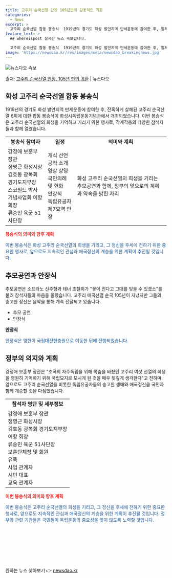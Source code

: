 ```yaml
---
title: 고주리 순국선열 안장 105년만의 감동적인 귀환
categories:
  - News
excerpt: >
  고주리 순국선열 합동 봉송식  1919년의 경기도 화성 발안지역 만세운동에 참여한 후, 일제에 의해 잔혹하게…
feature_text: >
  ## whereispost 실시간 뉴스 속보입니다.

  고주리 순국선열 합동 봉송식  1919년의 경기도 화성 발안지역 만세운동에 참여한 후, 일제에 의해 잔혹하게…
image: 'https://newsdao.kr/res/images/meta/newsdao_breakingnews.jpg'
---
```


![뉴스다오 속보](https://newsdao.kr/res/images/meta/newsdao_breakingnews.jpg)

<p>출처: <a href="https://newsdao.kr/4153" rel="dofollow">고주리 순국선열 안장, 105년 만의 귀환</a> | 뉴스다오</p>

<h2 data-ke-size="size26">화성 고주리 순국선열 합동 봉송식</h2>
<p data-ke-size="size16">1919년의 경기도 화성 발안지역 만세운동에 참여한 후, 잔혹하게 살해된 고주리 순국선열 6위에 대한 합동 봉송식이 화성시독립운동기념관에서 개최되었습니다. 이번 봉송식은 고주리 순국선열의 희생을 기억하고 기리기 위한 행사로, 각계각층의 다양한 참석자들과 함께 열렸습니다.</p>

<table>
  <tr>
    <td style="text-align: center; height: 17px;"><b>봉송식 참여자</b></td>
    <td style="text-align: center; height: 17px;"><b>일정</b></td>
    <td style="text-align: center; height: 17px;"><b>의미와 계획</b></td>
  </tr>
  <tr>
    <td>강정애 보훈부 장관<br>정명근 화성시장<br>김호동 광복회 경기도지부장<br>스코필드 박사 기념사업회 이항 회장<br>류승민 육군 51사단장</td>
    <td>개식 선언<br>공적 소개 영상 상영<br>국민의례 및 헌화<br>안장식<br>독립유공자 제7묘역 안장</td>
    <td>화성 고주리 순국선열의 희생을 기리는 추모공연과 함께, 정부의 앞으로의 계획과 약속을 밝힌 자리</td>
  </tr>
</table>

<b><span style="color: #ee2323;">봉송식의 의미와 향후 계획</span></b>
<p><span style="color: #1a5490;">이번 봉송식은 화성 고주리 순국선열의 희생을 기리고, 그 정신을 후세에 전하기 위한 중요한 행사로, 앞으로도 지속적인 관심과 애국정신의 계승을 위한 계획이 추진될 것입니다.</span></p>

<h2 data-ke-size="size26">추모공연과 안장식</h2>
<p data-ke-size="size16">추모공연은 소프라노 신주형과 테너 조철희가 "꽃이 진다고 그대를 잊을 수 있겠소"를 불러 참석자들의 마음을 울렸습니다. 고주리 애국선열 순국 105년이 지났지만 그들의 숭고한 정신은 음악을 통해 계속 전달되고 있습니다.</p>

<ul>
  <li>추모 공연</li>
  <li>안장식</li>
</ul>

<b><span style="background-color: #21538527;">안장식</span></b>
<p><span style="color: #1a5490;">안장식은 영현이 국립대전현충원으로 이동한 뒤에 진행되었습니다.</span></p>

<h2 data-ke-size="size26">정부의 의지와 계획</h2>
<p data-ke-size="size16">강정애 보훈부 장관은 "조국의 자주독립을 위해 목숨을 바쳤던 고주리 여섯 선열의 희생을 영원히 기억하기 위해 국립묘지로 모시게 된 것을 매우 뜻깊게 생각한다"고 전하며, 앞으로도 고주리 순국선열을 비롯한 독립유공자들의 숭고한 생애와 애국정신을 국민과 함께 계승할 것을 다짐했습니다.</p>

<table>
  <tr>
    <td style="text-align: center; height: 17px;"><b>참석자 명단 및 세부정보</b></td>
  </tr>
  <tr>
    <td>강정애 보훈부 장관<br>정명근 화성시장<br>김호동 광복회 경기도지부장<br>이항 회장<br>류승민 육군 51사단장<br>보훈단체장 및 회원<br>유족<br>사업 관계자<br>시민 대표<br>교육 관계자</td>
  </tr>
</table>

<b><span style="color: #ee2323;">이번 봉송식의 의미와 향후 계획</span></b>
<p><span style="color: #1a5490;">이번 봉송식은 고주리 순국선열의 희생을 기리고, 그 정신을 후세에 전하기 위한 중요한 행사로, 앞으로도 지속적인 관심과 애국정신의 계승을 위한 계획이 추진될 것입니다. 정부와 관련 기관들은 국민들이 독립운동의 중요성을 잊지 않도록 노력할 것입니다.</span></p>

<p data-ke-size="size16">&nbsp;</p>
<p data-ke-size="size16">&nbsp;</p>
<p data-ke-size="size16">&nbsp;</p>
<p data-ke-size="size16">&nbsp;</p> 

원하는 뉴스 찾아보기 👉 <a href="https://newsdao.kr" rel="dofollow">newsdao.kr</a>


